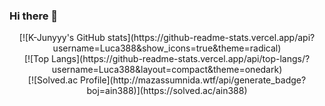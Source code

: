 ### Hi there 👋

<!--
**Luca388/Luca388** is a ✨ _special_ ✨ repository because its `README.md` (this file) appears on your GitHub profile.

Here are some ideas to get you started:

- 🔭 I’m currently working on ...
- 🌱 I’m currently learning ...
- 👯 I’m looking to collaborate on ...
- 🤔 I’m looking for help with ...
- 💬 Ask me about ...
- 📫 How to reach me: ...
- 😄 Pronouns: ...
- ⚡ Fun fact: ...
-->
<div align="center"> [![K-Junyyy's GitHub stats](https://github-readme-stats.vercel.app/api?username=Luca388&show_icons=true&theme=radical) </div>
<div align="center"> [![Top Langs](https://github-readme-stats.vercel.app/api/top-langs/?username=Luca388&layout=compact&theme=onedark) </div>
<div align="center"> [![Solved.ac Profile](http://mazassumnida.wtf/api/generate_badge?boj=ain388)](https://solved.ac/ain388) </div>
